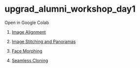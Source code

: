 # upgrad_alumni_workshop_day1

Open in Google Colab


1. [Image Alignment](https://colab.research.google.com/github/bigvisionai/upgrad_alumni_workshop_day1/blob/main/image_alignment/ImageAlignment.ipynb)

2. [Image Stitching and Panoramas](https://colab.research.google.com/github/bigvisionai/upgrad_alumni_workshop_day1/blob/main/panorama/Panorama.ipynb)

3. [Face Morphing](https://colab.research.google.com/github/bigvisionai/upgrad_alumni_workshop_day1/blob/main/Face_Morphing/FaceMorphing.ipynb)

4. [Seamless Cloning](https://colab.research.google.com/github/bigvisionai/upgrad_alumni_workshop_day1/blob/main/seamless_cloning/SeamlessCloning.ipynb)
